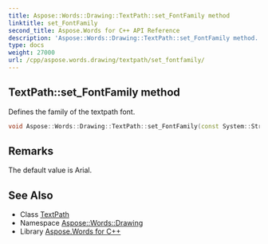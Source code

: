 ```yaml
---
title: Aspose::Words::Drawing::TextPath::set_FontFamily method
linktitle: set_FontFamily
second_title: Aspose.Words for C++ API Reference
description: 'Aspose::Words::Drawing::TextPath::set_FontFamily method. Defines the family of the textpath font in C++.'
type: docs
weight: 27000
url: /cpp/aspose.words.drawing/textpath/set_fontfamily/
---
```

## TextPath::set_FontFamily method


Defines the family of the textpath font.

```cpp
void Aspose::Words::Drawing::TextPath::set_FontFamily(const System::String &value)
```

## Remarks


The default value is Arial. 
## See Also

* Class [TextPath](../)
* Namespace [Aspose::Words::Drawing](../../)
* Library [Aspose.Words for C++](../../../)
